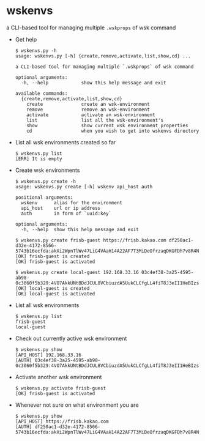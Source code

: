 # wskenvs
a CLI-based tool for managing multiple `.wskprops` of wsk command

- Get help
  ```
  $ wskenvs.py -h
  usage: wskenvs.py [-h] {create,remove,activate,list,show,cd} ...

  a CLI-based tool for managing multiple `.wskprops` of wsk command

  optional arguments:
    -h, --help            show this help message and exit

  available commands:
    {create,remove,activate,list,show,cd}
      create              create an wsk-environment
      remove              remove an wsk-environment
      activate            activate an wsk-environment
      list                list all the wsk-environment's
      show                show current wsk environment properties
      cd                  when you wish to get into wskenvs directory
  ```

- List all wsk environments created so far
  ``` 
  $ wskenvs.py list
  [ERR] It is empty
  ```

- Create wsk environments
  ```
  $ wskenvs.py create -h
  usage: wskenvs.py create [-h] wskenv api_host auth

  positional arguments:
    wskenv      alias for the environment
    api_host    url or ip address
    auth        in form of `uuid:key`

  optional arguments:
    -h, --help  show this help message and exit
  ```
  ```
  $ wskenvs.py create frisb-guest https://frisb.kakao.com df250ac1-d32e-4172-8566-5743b16ecfda:akXi2WpnTlWv47LiG4VAaH14A22AF7T3MiDeOfrzaqDKGFDh7v8R4NxIMVq4wzbC
  [OK] frisb-guest is created
  [OK] frisb-guest is activated
  ```
  ```
  $ wskenvs.py create local-guest 192.168.33.16 03c4ef38-3a25-4595-ab98-0c3060f5b329:4VO7AkkUNtBDdJCUL8VCbiuzdA5UukCLCfgLL4fiT8J3eII1HeBIzs3vDAAm5UDr
  [OK] local-guest is created
  [OK] local-guest is activated
  ```

- List all wsk environments
  ```
  $ wskenvs.py list
  frisb-guest
  local-guest
  ```

- Check out currently active wsk environment
  ```
  $ wskenvs.py show
  [API_HOST] 192.168.33.16
  [AUTH] 03c4ef38-3a25-4595-ab98-0c3060f5b329:4VO7AkkUNtBDdJCUL8VCbiuzdA5UukCLCfgLL4fiT8J3eII1HeBIzs3vDAAm5UDr
  ```

- Activate another wsk environment
  ```
  $ wskenvs.py activate frisb-guest
  [OK] frisb-guest is activated
  ```

- Whenever not sure on what environment you are
  ```
  $ wskenvs.py show
  [API_HOST] https://frisb.kakao.com
  [AUTH] df250ac1-d32e-4172-8566-5743b16ecfda:akXi2WpnTlWv47LiG4VAaH14A22AF7T3MiDeOfrzaqDKGFDh7v8R4NxIMVq4wzbC
  ```
